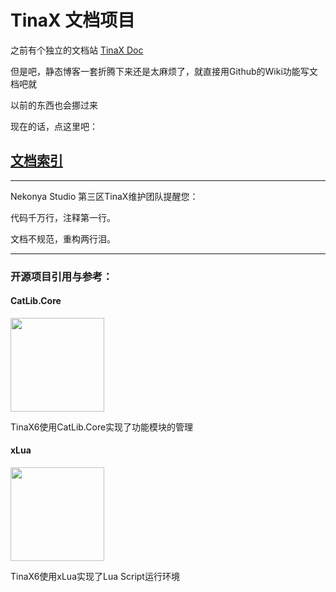 # TinaX 文档项目

之前有个独立的文档站 [TinaX Doc](https://tinax.corala.space/)

但是吧，静态博客一套折腾下来还是太麻烦了，就直接用Github的Wiki功能写文档吧就

以前的东西也会挪过来


现在的话，点这里吧：

## [文档索引](https://github.com/yomunsam/TinaX/wiki/catalog)



------

Nekonya Studio 第三区TinaX维护团队提醒您：

代码千万行，注释第一行。

文档不规范，重构两行泪。


-----

### 开源项目引用与参考：

#### CatLib.Core

<a href="https://github.com/CatLib/Core" target="_blank"><img src="https://camo.githubusercontent.com/d402b21f4ebb6532d5d20d94fbfbb3a5c26914fa/687474703a2f2f6361746c69622e696f2f696d67732f6c6f676f2d7478742e706e67" width = "150" /></a>

TinaX6使用CatLib.Core实现了功能模块的管理


#### xLua

<a href="https://github.com/Tencent/xLua" target="_blank"><img src="https://github.com/Tencent/xLua/blob/master/Assets/XLua/Doc/xLua.png" width = "150" /></a>

TinaX6使用xLua实现了Lua Script运行环境

